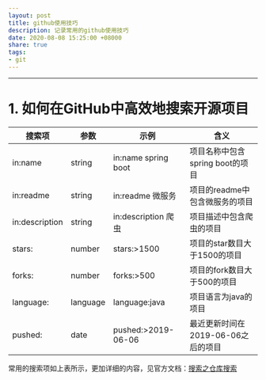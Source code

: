 ```yaml
---
layout: post
title: github使用技巧
description: 记录常用的github使用技巧
date: 2020-08-08 15:25:00 +08000
share: true
tags: 
- git
---
```


*****

#  1. 如何在GitHub中高效地搜索开源项目

| 搜索项         | 参数     | 示例                | 含义                               |
| -------------- | -------- | ------------------- | ---------------------------------- |
| in:name        | string   | in:name spring boot | 项目名称中包含spring boot的项目    |
| in:readme      | string   | in:readme 微服务    | 项目的readme中包含微服务的项目     |
| in:description | string   | in:description 爬虫 | 项目描述中包含爬虫的项目           |
| stars:         | number   | stars:>1500         | 项目的star数目大于1500的项目       |
| forks:         | number   | forks:>500          | 项目的fork数目大于500的项目        |
| language:      | language | language:java       | 项目语言为java的项目               |
| pushed:        | date     | pushed:>2019-06-06  | 最近更新时间在2019-06-06之后的项目 |

常用的搜索项如上表所示，更加详细的内容，见官方文档：[搜索之仓库搜索](https://docs.github.com/en/github/searching-for-information-on-github/searching-for-repositories)

